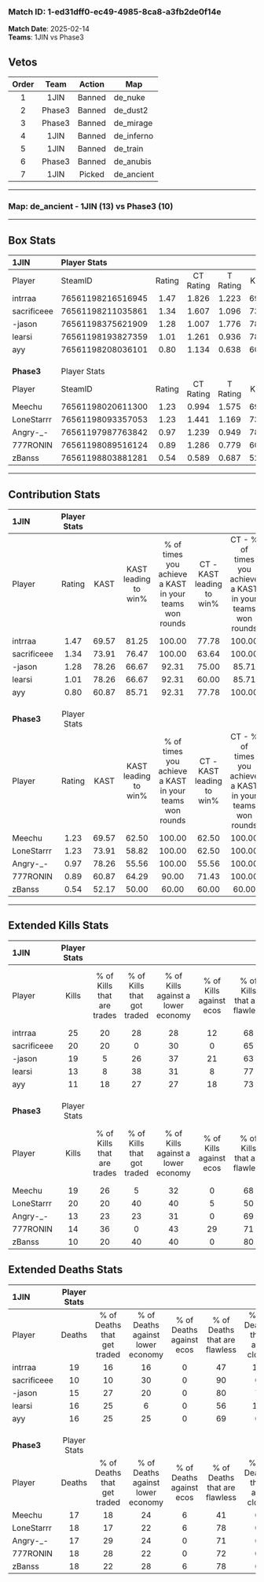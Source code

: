 ### Match ID: 1-ed31dff0-ec49-4985-8ca8-a3fb2de0f14e  
**Match Date**: 2025-02-14  
**Teams**: 1JIN vs Phase3  

## Vetos  

| Order | Team | Action | Map |
| :---: | :--: | :----: | --- |
| 1 | 1JIN | Banned | de_nuke |
| 2 | Phase3 | Banned | de_dust2 |
| 3 | Phase3 | Banned | de_mirage |
| 4 | 1JIN | Banned | de_inferno |
| 5 | 1JIN | Banned | de_train |
| 6 | Phase3 | Banned | de_anubis |
| 7 | 1JIN | Picked | de_ancient |

---  

### **Map**: de_ancient - 1JIN (13) vs Phase3 (10)  
---  

## Box Stats  

| **1JIN**    | Player Stats      |        |           |          |       |       |       |         |        |      |     |
| :- | :- | :-: | :-: | :-: | :-: | :-: | :-: | :-: | :-: | :-: | :-: |
| Player      | SteamID           | Rating | CT Rating | T Rating | KAST  |  ADR  | Kills | Assists | Deaths | K/D  | HS% |
| intrraa     | 76561198216516945 |  1.47  |   1.826   |  1.223   | 69.57 | 118.0 |  25   |    5    |   19   | 1.32 | 52  |
| sacrificeee | 76561198211035861 |  1.34  |   1.607   |  1.096   | 73.91 | 66.8  |  20   |    1    |   10   | 2.00 | 65  |
| -jason      | 76561198375621909 |  1.28  |   1.007   |  1.776   | 78.26 | 82.7  |  19   |    4    |   15   | 1.27 | 47  |
| learsi      | 76561198193827359 |  1.01  |   1.261   |  0.936   | 78.26 | 72.5  |  13   |    7    |   16   | 0.81 | 38  |
| ayy         | 76561198208036101 |  0.80  |   1.134   |  0.638   | 60.87 | 67.8  |  11   |    7    |   16   | 0.69 | 63  |
|             |                   |        |           |          |       |       |       |         |        |      |     |
|             |                   |        |           |          |       |       |       |         |        |      |     |
|             |                   |        |           |          |       |       |       |         |        |      |     |
| **Phase3**  | Player Stats      |        |           |          |       |       |       |         |        |      |     |
| Player      | SteamID           | Rating | CT Rating | T Rating | KAST  |  ADR  | Kills | Assists | Deaths | K/D  | HS% |
| Meechu      | 76561198020611300 |  1.23  |   0.994   |  1.575   | 69.57 | 96.3  |  19   |    7    |   17   | 1.12 | 78  |
| LoneStarrr  | 76561198093357053 |  1.23  |   1.441   |  1.169   | 73.91 | 87.1  |  20   |    3    |   18   | 1.11 | 70  |
| Angry-_-    | 76561197987763842 |  0.97  |   1.239   |  0.949   | 78.26 | 64.1  |  13   |    9    |   17   | 0.76 | 30  |
| 777RONIN    | 76561198089516124 |  0.89  |   1.286   |  0.779   | 60.87 | 74.7  |  14   |    9    |   18   | 0.78 | 57  |
| zBanss      | 76561198803881281 |  0.54  |   0.589   |  0.687   | 52.17 | 40.8  |  10   |    3    |   18   | 0.56 | 30  |
---  

## Contribution Stats  

| **1JIN**    | Player Stats |       |                      |                                                        |                           |                                                             |                          |                                                            |
| :- | :-: | :-: | :-: | :-: | :-: | :-: | :-: | :-: |
| Player      |    Rating    | KAST  | KAST leading to win% | % of times you achieve a KAST in your teams won rounds | CT - KAST leading to win% | CT - % of times you achieve a KAST in your teams won rounds | T - KAST leading to win% | T - % of times you achieve a KAST in your teams won rounds |
| intrraa     |     1.47     | 69.57 |        81.25         |                         100.00                         |           77.78           |                           100.00                            |          85.71           |                           100.00                           |
| sacrificeee |     1.34     | 73.91 |        76.47         |                         100.00                         |           63.64           |                           100.00                            |          100.00          |                           100.00                           |
| -jason      |     1.28     | 78.26 |        66.67         |                         92.31                          |           75.00           |                            85.71                            |          60.00           |                           100.00                           |
| learsi      |     1.01     | 78.26 |        66.67         |                         92.31                          |           60.00           |                            85.71                            |          75.00           |                           100.00                           |
| ayy         |     0.80     | 60.87 |        85.71         |                         92.31                          |           77.78           |                           100.00                            |          100.00          |                           83.33                            |
|             |              |       |                      |                                                        |                           |                                                             |                          |                                                            |
|             |              |       |                      |                                                        |                           |                                                             |                          |                                                            |
|             |              |       |                      |                                                        |                           |                                                             |                          |                                                            |
| **Phase3**  | Player Stats |       |                      |                                                        |                           |                                                             |                          |                                                            |
| Player      |    Rating    | KAST  | KAST leading to win% | % of times you achieve a KAST in your teams won rounds | CT - KAST leading to win% | CT - % of times you achieve a KAST in your teams won rounds | T - KAST leading to win% | T - % of times you achieve a KAST in your teams won rounds |
| Meechu      |     1.23     | 69.57 |        62.50         |                         100.00                         |           62.50           |                           100.00                            |          62.50           |                           100.00                           |
| LoneStarrr  |     1.23     | 73.91 |        58.82         |                         100.00                         |           62.50           |                           100.00                            |          55.56           |                           100.00                           |
| Angry-_-    |     0.97     | 78.26 |        55.56         |                         100.00                         |           55.56           |                           100.00                            |          55.56           |                           100.00                           |
| 777RONIN    |     0.89     | 60.87 |        64.29         |                         90.00                          |           71.43           |                           100.00                            |          57.14           |                           80.00                            |
| zBanss      |     0.54     | 52.17 |        50.00         |                         60.00                          |           60.00           |                            60.00                            |          42.86           |                           60.00                            |
---  

## Extended Kills Stats  

| **1JIN**    | Player Stats |                            |                            |                                    |                         |                              |                                 |                                       |                    |           |
| :- | :-: | :-: | :-: | :-: | :-: | :-: | :-: | :-: | :-: | :-: |
| Player      |    Kills     | % of Kills that are trades | % of Kills that got traded | % of Kills against a lower economy | % of Kills against ecos | % of Kills that are flawless | % of Kills that are close duels | % of Kills that are assisted by flash | Pistol Round Kills | AWP Kills |
| intrraa     |      25      |             20             |             28             |                 28                 |           12            |              68              |                4                |                   4                   |         5          |     3     |
| sacrificeee |      20      |             20             |             0              |                 30                 |            0            |              65              |                5                |                   0                   |         2          |     1     |
| -jason      |      19      |             5              |             26             |                 37                 |           21            |              63              |                5                |                   0                   |         0          |     1     |
| learsi      |      13      |             8              |             38             |                 31                 |            8            |              77              |                0                |                   8                   |         4          |     2     |
| ayy         |      11      |             18             |             27             |                 27                 |           18            |              73              |                0                |                   0                   |         0          |     0     |
|             |              |                            |                            |                                    |                         |                              |                                 |                                       |                    |           |
|             |              |                            |                            |                                    |                         |                              |                                 |                                       |                    |           |
|             |              |                            |                            |                                    |                         |                              |                                 |                                       |                    |           |
| **Phase3**  | Player Stats |                            |                            |                                    |                         |                              |                                 |                                       |                    |           |
| Player      |    Kills     | % of Kills that are trades | % of Kills that got traded | % of Kills against a lower economy | % of Kills against ecos | % of Kills that are flawless | % of Kills that are close duels | % of Kills that are assisted by flash | Pistol Round Kills | AWP Kills |
| Meechu      |      19      |             26             |             5              |                 32                 |            0            |              68              |                5                |                   0                   |         0          |     5     |
| LoneStarrr  |      20      |             20             |             40             |                 40                 |            5            |              50              |               15                |                  10                   |         0          |     1     |
| Angry-_-    |      13      |             23             |             23             |                 31                 |            0            |              69              |               15                |                   8                   |         0          |     1     |
| 777RONIN    |      14      |             36             |             0              |                 43                 |           29            |              71              |                0                |                  14                   |         0          |     0     |
| zBanss      |      10      |             20             |             40             |                 40                 |            0            |              80              |                0                |                   0                   |         7          |     2     |
## Extended Deaths Stats  

| **1JIN**    | Player Stats |                             |                                   |                          |                               |                            |                           |               |
| :- | :-: | :-: | :-: | :-: | :-: | :-: | :-: | :-: |
| Player      |    Deaths    | % of Deaths that get traded | % of Deaths against lower economy | % of Deaths against ecos | % of Deaths that are flawless | % of Deaths that are close | % of Deaths while blinded | Deaths to AWP |
| intrraa     |      19      |             16              |                16                 |            0             |              47               |             11             |             5             |       1       |
| sacrificeee |      10      |             10              |                30                 |            0             |              90               |             0              |            10             |       1       |
| -jason      |      15      |             27              |                20                 |            0             |              80               |             7              |             0             |       3       |
| learsi      |      16      |             25              |                 6                 |            0             |              56               |             13             |             6             |       1       |
| ayy         |      16      |             25              |                25                 |            0             |              69               |             6              |            13             |       1       |
|             |              |                             |                                   |                          |                               |                            |                           |               |
|             |              |                             |                                   |                          |                               |                            |                           |               |
|             |              |                             |                                   |                          |                               |                            |                           |               |
| **Phase3**  | Player Stats |                             |                                   |                          |                               |                            |                           |               |
| Player      |    Deaths    | % of Deaths that get traded | % of Deaths against lower economy | % of Deaths against ecos | % of Deaths that are flawless | % of Deaths that are close | % of Deaths while blinded | Deaths to AWP |
| Meechu      |      17      |             18              |                24                 |            6             |              41               |             6              |             6             |       2       |
| LoneStarrr  |      18      |             17              |                22                 |            6             |              78               |             0              |             0             |       3       |
| Angry-_-    |      17      |             29              |                24                 |            0             |              71               |             6              |             0             |       3       |
| 777RONIN    |      18      |             28              |                22                 |            0             |              72               |             0              |             0             |       1       |
| zBanss      |      18      |             22              |                28                 |            6             |              78               |             6              |             6             |       2       |
